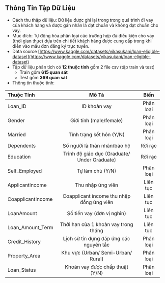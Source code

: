 ## Thông Tin Tập Dữ Liệu

+ Cách thu thập dữ liệu: Dữ liệu được ghi lại trong trong quá trình đi vay của khách hàng và được gán nhãn là đạt chuẩn và không đạt chuẩn cho vay.
+ Muc đích: Tự động hóa phân loại các trường hợp đủ điều kiện cho vay (thời gian thực) dựa trên chi tiết khách hàng được cung cấp trong khi điền vào mẫu đơn đăng ký trực tuyến.
+ Data source [https://www.kaggle.com/datasets/vikasukani/loan-eligible-dataset](https://www.kaggle.com/datasets/vikasukani/loan-eligible-dataset) 
+ Tập dữ liệu phân tích có **12 thuộc tính** gồm 2 file csv (tập train và test)
  + Train gồm **615 quan sát**
  + Test gồm **369 quan sát**
+ Thông tin thuộc tính:

|Thuộc Tính|Mô Tả|Biến|
|:-|:-:|:-:|
|Loan_ID|ID khoản vay |Phân loại|
|Gender|Giới tính (male/female) |Phân loại|
|Married|Tình trạng kết hôn (Y/N) |Phân loại|
|Dependents|Số người là thân nhân/bảo hộ |Rời rạc|
|Education|Trình độ giáo dục (Graduate/ Under Graduate) |Rời rạc|
|Self_Employed|Tự làm chủ (Y/N) |Phân loại|
|ApplicantIncome|Thu nhập ứng viên |Liên tục|
|CoapplicantIncome|Coapplicant income thu nhập đồng ứng viên |Liên tục|
|LoanAmount|Số tiền vay (đơn vị nghìn)|Liên tục|
|Loan_Amount_Term|Thời hạn của 1 khoản vay trong tháng|Liên tục|
|Credit_History|Lịch sử tín dụng đáp ứng các nguyên tắc |Phân loại|
|Property_Area|Khu vực (Urban/ Semi-Urban/ Rural) |Phân loại|
|Loan_Status|Khoản vay được chấp thuật (Y/N) |Phân loại|
